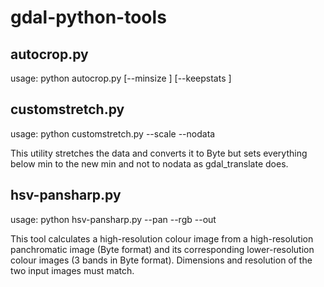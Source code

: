 # gdal-python-tools

## autocrop.py

usage: python autocrop.py <infile> <outfile> [--minsize <minimum number of samples per patch>] [--keepstats <copy statistics of source file to segments>]

## customstretch.py

usage: python customstretch.py <infile> <outfile> --scale <min> <max> <newmin> <newmax> --nodata <newnodata>

This utility stretches the data and converts it to Byte but sets everything below min to the new min and not to nodata as gdal_translate does.

## hsv-pansharp.py

usage: python hsv-pansharp.py --pan <panchromatic image> --rgb <colour image> --out <pansharpened image>

This tool calculates a high-resolution colour image from a high-resolution panchromatic image (Byte format) and its corresponding lower-resolution colour images (3 bands in Byte format). Dimensions and resolution of the two input images must match.

